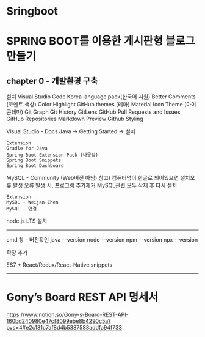 # Sringboot

# SPRING BOOT를 이용한 게시판형 블로그 만들기

## chapter 0 - 개발환경 구축
설치
Visual Studio Code
    Korea language pack(한국어 지원)
    Better Comments (코멘트 색상)
    Color Highlight
    GitHub themes (테마)
    Material Icon Theme (아이콘테마)
    Git Graph
    Git History
    GitLens
    GitHub Pull Requests and Issues
    GitHub Repositories
    Markdown Preview Github Styling

Visual Studio - Docs
    Java -> Getting Started -> 설치
    
    Extension
    Gradle for Java
    Spring Boot Extension Pack (나뭇잎)
    Spring Boot Snippets
    Spring Boot Dashboard


MySQL - Community (Web버전 아님)
    참고) 컴퓨터명이 한글로 되어있으면 설치오류 발생
    오류 발생 시, 프로그램 추가제거 MySQL관련 모두 삭제 후 다시 설치

    Extension
    MySQL - Weijan Chen
    MySQL - 연결


node.js LTS 설치



---

cmd 창 - 버전확인
java --version
node --version
npm --version
npx --version

확장 추가

ES7 + React/Redux/React-Native snippets

---

# Gony’s Board REST API 명세서
https://www.notion.so/Gony-s-Board-REST-API-160bd240980e47cf8099ebe8b4290c5a?pvs=4#e2c181c7af8d4b5387588addfa94f733

